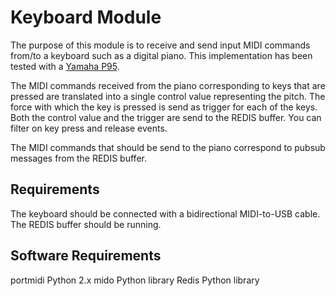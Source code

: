 # Keyboard Module

The purpose of this module is to receive and send input MIDI commands from/to a keyboard such as a digital piano. This implementation has been tested with a [Yamaha P95](http://usa.yamaha.com/products/musical-instruments/keyboards/digitalpianos/p_series/p-95_color_variation/).

The MIDI commands received from the piano corresponding to keys that are pressed are translated into a single control value representing the pitch. The force with which the key is pressed is send as trigger for each of the keys. Both the control value and the trigger are send to the REDIS buffer. You can filter on key press and release events.

The MIDI commands that should be send to the piano correspond to pubsub messages from the REDIS buffer.

## Requirements

The keyboard should be connected with a bidirectional MIDI-to-USB cable.
The REDIS buffer should be running.

## Software Requirements

portmidi
Python 2.x
mido Python library
Redis Python library

